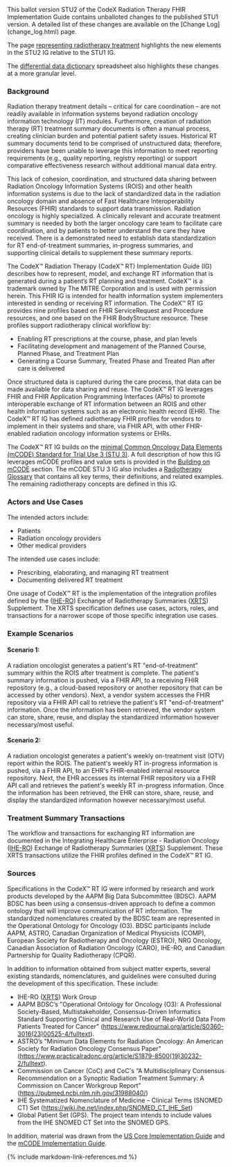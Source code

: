 <div class="note-to-balloters" markdown="1">
This ballot version STU2 of the CodeX Radiation Therapy FHIR Implementation Guide contains unballoted changes to the published STU1 version.  A detailed list of these changes are available on  the  [Change Log](change_log.html) page.

The page [representing radiotherapy treatment](representing_radiotherapy_treatment.html) highlights the new elements in the STU2 IG relative to the STU1 IG.

The [differential data dictionary](CodexRTDataDictionary-STU2-vs-STU1.xlsx) spreadsheet also highlights these changes at a more granular level.
</div><!-- stu-note -->

### Background
Radiation therapy treatment details – critical for care coordination – are not readily available in information systems beyond radiation oncology information technology (IT) modules. Furthermore, creation of radiation therapy (RT) treatment summary documents is often a manual process, creating clinician burden and potential patient safety issues. Historical RT summary documents tend to be comprised of unstructured data; therefore, providers have been unable to leverage this information to meet reporting requirements (e.g., quality reporting, registry reporting) or support comparative effectiveness research without additional manual data entry.

This lack of cohesion, coordination, and structured data sharing between Radiation Oncology Information Systems (ROIS) and other health information systems is due to the lack of standardized data in the radiation oncology domain and absence of Fast Healthcare Interoperability Resources (FHIR) standards to support data transmission. Radiation oncology is highly specialized. A clinically relevant and accurate treatment summary is needed by both the larger oncology care team to facilitate care coordination, and by patients to better understand the care they have received. There is a demonstrated need to establish data standardization for RT end-of-treatment summaries, in-progress summaries, and supporting clinical details to supplement these summary reports.

The CodeX™ Radiation Therapy (CodeX™ RT) Implementation Guide (IG) describes how to represent, model, and exchange RT information that is generated during a patient’s RT planning and treatment. CodeX™ is a trademark owned by The MITRE Corporation and is used with permission herein.  This FHIR IG is intended for health information system implementers interested in sending or receiving RT information. The CodeX™ RT IG provides nine profiles based on FHIR ServiceRequest and Procedure resources, and one based on the FHIR BodyStructure resource. These profiles support radiotherapy clinical workflow by:

* Enabling RT prescriptions at the course, phase, and plan levels
* Facilitating development and management of the Planned Course, Planned Phase, and Treatment Plan
* Generating a Course Summary, Treated Phase and Treated Plan after care is delivered

Once structured data is captured during the care process, that data can be made available for data sharing and reuse.
The CodeX™ RT IG leverages FHIR and FHIR Application Programming Interfaces (APIs) to promote interoperable exchange of RT information between an ROIS and other health information systems such as an electronic health record (EHR). The CodeX™ RT IG has defined radiotherapy FHIR profiles for vendors to implement in their systems and share, via FHIR API, with other FHIR-enabled radiation oncology information systems or EHRs.

The CodeX™ RT IG builds on the [minimal Common Oncology Data Elements (mCODE) Standard for Trial Use 3 (STU 3)](https://hl7.org/fhir/us/mcode/STU3). A full description of how this IG leverages mCODE profiles and value sets is provided in the [Building on mCODE](building_on_mcode.html) section.  The mCODE STU 3 IG also includes a [Radiotherapy Glossary](https://hl7.org/fhir/us/mcode/STU3/glossary.html) that contains all key terms, their definitions, and related examples. The remaining radiotherapy concepts are defined in this IG.

### Actors and Use Cases
The intended actors include:
* Patients
* Radiation oncology providers
* Other medical providers

The intended use cases include:
* Prescribing, elaborating, and managing RT treatment
* Documenting delivered RT treatment

One usage of CodeX™ RT is the implementation of the integration profiles defined by the ([IHE-RO](https://wiki.ihe.net/index.php/Radiation_Oncology)) Exchange of Radiotherapy Summaries ([XRTS](https://wiki.ihe.net/index.php/Exchange_of_Radiotherapy_Summaries)) Supplement. The XRTS specification defines use cases, actors, roles, and transactions for a narrower scope of those specific integration use cases.

### Example Scenarios
#### Scenario 1:
A radiation oncologist generates a patient's RT "end-of-treatment" summary within the ROIS after treatment is complete. The patient's summary information is pushed, via a FHIR API, to a receiving FHIR repository (e.g., a cloud-based repository or another repository that can be accessed by other vendors). Next, a vendor system accesses the FHIR repository via a FHIR API call to retrieve the patient's RT "end-of-treatment" information. Once the information has been retrieved, the vendor system can store, share, reuse, and display the standardized information however necessary/most useful.

#### Scenario 2:
A radiation oncologist generates a patient's weekly on-treatment visit (OTV) report within the ROIS. The patient's weekly RT in-progress information is pushed, via a FHIR API, to an EHR's FHIR-enabled internal resource repository. Next, the EHR accesses its internal FHIR repository via a FHIR API call and retrieves the patient's weekly RT in-progress information. Once the information has been retrieved, the EHR can store, share, reuse, and display the standardized information however necessary/most useful.

### Treatment Summary Transactions
The workflow and transactions for exchanging RT information are documented in the Integrating Healthcare Enterprise - Radiation Oncology ([IHE-RO](https://wiki.ihe.net/index.php/Radiation_Oncology)) Exchange of Radiotherapy Summaries ([XRTS](https://wiki.ihe.net/index.php/Exchange_of_Radiotherapy_Summaries)) Supplement. These XRTS transactions utilize the FHIR profiles defined in the CodeX™ RT IG.

### Sources

Specifications in the CodeX™ RT IG were informed by research and work products developed by the AAPM Big Data Subcommittee (BDSC). AAPM BDSC has been using a consensus-driven approach to define a common ontology that will improve communication of RT information. The standardized nomenclatures created by the BDSC team are represented in the Operational Ontology for Oncology (O3). BDSC participants include AAPM, ASTRO, Canadian Organization of Medical Physicists (COMP), European Society for Radiotherapy and Oncology (ESTRO), NRG Oncology, Canadian Association of Radiation Oncology (CARO), IHE-RO, and Canadian Partnership for Quality Radiotherapy (CPQR).

In addition to information obtained from subject matter experts, several existing standards, nomenclatures, and guidelines were consulted during the development of this specification. These include:

- IHE-RO ([XRTS](https://wiki.ihe.net/index.php/Exchange_of_Radiotherapy_Summaries)) Work Group
- AAPM BDSC’s "Operational Ontology for Oncology (O3): A Professional Society-Based, Multistakeholder, Consensus-Driven Informatics Standard Supporting Clinical and Research Use of Real-World Data From Patients Treated for Cancer" (<https://www.redjournal.org/article/S0360-3016(23)00525-4/fulltext>).
- ASTRO’s "Minimum Data Elements for Radiation Oncology: An American Society for Radiation Oncology Consensus Paper" (<https://www.practicalradonc.org/article/S1879-8500(19)30232-2/fulltext>).
- Commission on Cancer (CoC) and CoC's “A Multidisciplinary Consensus Recommendation on a Synoptic Radiation Treatment Summary: A Commission on Cancer Workgroup Report” (<https://pubmed.ncbi.nlm.nih.gov/31988040/>)
- IHE Systematized Nomenclature of Medicine – Clinical Terms (SNOMED CT) Set (<https://wiki.ihe.net/index.php/SNOMED_CT_IHE_Set>)
- Global Patient Set (GPS). The project team intends to include values from the IHE SNOMED CT Set into the SNOMED GPS.

In addition, material was drawn from the [US Core Implementation Guide](https://hl7.org/fhir/us/core/) and the [mCODE Implementation Guide](https://hl7.org/fhir/us/mcode/STU3).


{% include markdown-link-references.md %}
